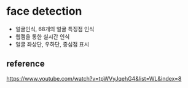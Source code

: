 
# face detection   

- 얼굴인식, 68개의 얼굴 특징점 인식
- 웹캠을 통한 실시간 인식
- 얼굴 좌상단, 우하단, 중심점 표시 


## reference 
https://www.youtube.com/watch?v=tpWVyJqehG4&list=WL&index=8


